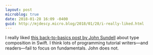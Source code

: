```yaml
---
layout: post
microblog: true
date: 2018-01-28 16:09 -0400
guid: http://mjdescy.micro.blog/2018/01/28/i-really-liked.html
---
```

I really liked [this back-to-basics post by John Sundell](https://www.swiftbysundell.com/posts/composing-types-in-swift) about type composition in Swift. I think lots of programming tutorial writers—and readers—fail to focus on fundamentals. John does not.
